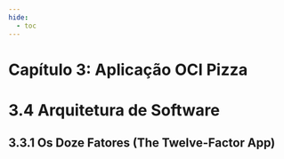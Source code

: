 ```yaml
---
hide:
  - toc
---
```


# Capítulo 3: Aplicação OCI Pizza

# 3.4 Arquitetura de Software

## 3.3.1 Os Doze Fatores (The Twelve-Factor App)